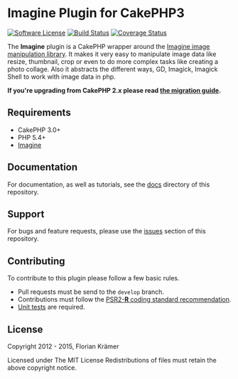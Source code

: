 # Imagine Plugin for CakePHP3 #

[![Software License](https://img.shields.io/badge/license-MIT-brightgreen.svg?style=flat-square)](LICENSE.txt)
[![Build Status](https://img.shields.io/travis/burzum/cakephp-imagine-plugin/master.svg?style=flat-square)](https://travis-ci.org/burzum/cakephp-imagine-plugin)
[![Coverage Status](https://img.shields.io/coveralls/burzum/cakephp-imagine-plugin/master.svg?style=flat-square)](https://coveralls.io/r/burzum/cakephp-imagine-plugin)

The **Imagine** plugin is a CakePHP wrapper around the [Imagine image manipulation library](https://github.com/avalanche123/Imagine). It makes it very easy to manipulate image data like resize, thumbnail, crop or even to do more complex tasks like creating a photo collage. Also it abstracts the different ways, GD, Imagick, Imagick Shell to work with image data in php.

**If you're upgrading from CakePHP 2.x please read [the migration guide](docs/Documentation/Migrating-from-CakePHP-2.0.md).**

Requirements
------------

 * CakePHP 3.0+
 * PHP 5.4+
 * [Imagine](https://github.com/avalanche123/Imagine)

Documentation
-------------

For documentation, as well as tutorials, see the [docs](docs/Home.md) directory of this repository.

Support
-------

For bugs and feature requests, please use the [issues](https://github.com/burzum/cakephp-imagine-plugin/issues) section of this repository.

Contributing
------------

To contribute to this plugin please follow a few basic rules.

* Pull requests must be send to the ```develop``` branch.
* Contributions must follow the [PSR2-**R** coding standard recommendation](https://github.com/php-fig-rectified/fig-rectified-standards).
* [Unit tests](http://book.cakephp.org/3.0/en/development/testing.html) are required.

License
-------

Copyright 2012 - 2015, Florian Krämer

Licensed under The MIT License
Redistributions of files must retain the above copyright notice.
